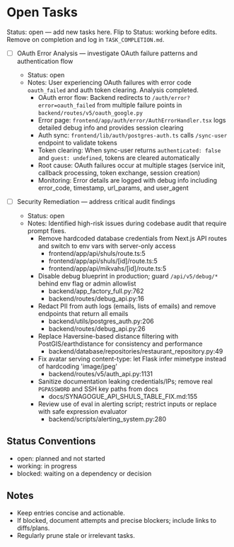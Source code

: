 # Open Tasks

Status: open — add new tasks here. Flip to Status: working before edits. Remove on completion and log in `TASK_COMPLETION.md`.

* [ ] OAuth Error Analysis — investigate OAuth failure patterns and authentication flow

  * Status: open
  * Notes: User experiencing OAuth failures with error code `oauth_failed` and auth token clearing. Analysis completed.
    - OAuth error flow: Backend redirects to `/auth/error?error=oauth_failed` from multiple failure points in `backend/routes/v5/oauth_google.py`
    - Error page: `frontend/app/auth/error/AuthErrorHandler.tsx` logs detailed debug info and provides session clearing
    - Auth sync: `frontend/lib/auth/postgres-auth.ts` calls `/sync-user` endpoint to validate tokens
    - Token clearing: When sync-user returns `authenticated: false` and `guest: undefined`, tokens are cleared automatically
    - Root cause: OAuth failures occur at multiple stages (service init, callback processing, token exchange, session creation)
    - Monitoring: Error details are logged with debug info including error_code, timestamp, url_params, and user_agent

* [ ] Security Remediation — address critical audit findings

  * Status: open
  * Notes: Identified high-risk issues during codebase audit that require prompt fixes.
    - Remove hardcoded database credentials from Next.js API routes and switch to env vars with server-only access
      - frontend/app/api/shuls/route.ts:5
      - frontend/app/api/shuls/[id]/route.ts:5
      - frontend/app/api/mikvahs/[id]/route.ts:5
    - Disable debug blueprint in production; guard `/api/v5/debug/*` behind env flag or admin allowlist
      - backend/app_factory_full.py:762
      - backend/routes/debug_api.py:16
    - Redact PII from auth logs (emails, lists of emails) and remove endpoints that return all emails
      - backend/utils/postgres_auth.py:206
      - backend/routes/debug_api.py:26
    - Replace Haversine-based distance filtering with PostGIS/earthdistance for consistency and performance
      - backend/database/repositories/restaurant_repository.py:49
    - Fix avatar serving content-type: let Flask infer mimetype instead of hardcoding 'image/jpeg'
      - backend/routes/v5/auth_api.py:1131
    - Sanitize documentation leaking credentials/IPs; remove real `PGPASSWORD` and SSH key paths from docs
      - docs/SYNAGOGUE_API_SHULS_TABLE_FIX.md:155
    - Review use of eval in alerting script; restrict inputs or replace with safe expression evaluator
      - backend/scripts/alerting_system.py:280




## Status Conventions
- open: planned and not started
- working: in progress
- blocked: waiting on a dependency or decision

## Notes
- Keep entries concise and actionable.
- If blocked, document attempts and precise blockers; include links to diffs/plans.
- Regularly prune stale or irrelevant tasks.
